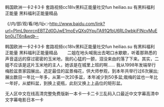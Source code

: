 韩国欧洲一卡2卡3卡
套路视频cc18lv黑料正能量社交fun
heiliao.su 有黑料福利正能量
黑料福利正能量精品


《/内/部/观/看/地/址👉http://www.baidu.com/link?url=PImL9pnrcnEBTZd0DJwE1moEyQXs0YpuTA91QfbU6RL0wbkiFlNcvMuEbn0iJT6n&wd》--

韩国欧洲一卡2卡3卡
套路视频cc18lv黑料正能量社交fun
heiliao.su 有黑料福利正能量
黑料福利正能量精品
　　二姐在地头喊我出去喝口水歇歇，听着那熟悉的声音遥远的穿过密密的玉米地，我的心猛的一颤，泪没来由的落了下来。其实，二姐不应该是这片玉米地的主人，她该是在城里上班的啊......
我从1998年发端举行梅脸盆景家园展出。选定最佳的盆景梅花，供大师参观，到本年共举行过6次展出;展出数目一年比一年多，从第一次20多盆，本年减少到50多盆;栽梅的盆也一年比一年好，从塑料盆，到换上瓷瓶，此刻又换上上品位的矩形盆。





无人区中文在线高清完整免费版新一本卡一卡二卡三乱码入口最近中文字幕高清中文字幕电影日本一卡
